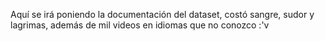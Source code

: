 Aquí se irá poniendo la documentación del dataset, costó sangre, sudor y lagrimas, además de mil videos en idiomas que no conozco :'v
